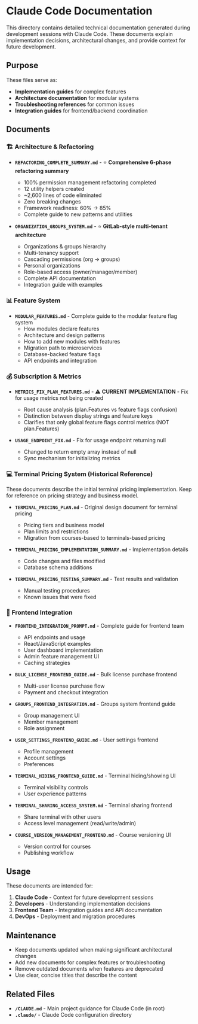 # Claude Code Documentation

This directory contains detailed technical documentation generated during development sessions with Claude Code. These documents explain implementation decisions, architectural changes, and provide context for future development.

## Purpose

These files serve as:
- **Implementation guides** for complex features
- **Architecture documentation** for modular systems
- **Troubleshooting references** for common issues
- **Integration guides** for frontend/backend coordination

## Documents

### 🏗️ Architecture & Refactoring

- **`REFACTORING_COMPLETE_SUMMARY.md`** - ⭐ **Comprehensive 6-phase refactoring summary**
  - 100% permission management refactoring completed
  - 12 utility helpers created
  - ~2,600 lines of code eliminated
  - Zero breaking changes
  - Framework readiness: 60% → 85%
  - Complete guide to new patterns and utilities

- **`ORGANIZATION_GROUPS_SYSTEM.md`** - ⭐ **GitLab-style multi-tenant architecture**
  - Organizations & groups hierarchy
  - Multi-tenancy support
  - Cascading permissions (org → groups)
  - Personal organizations
  - Role-based access (owner/manager/member)
  - Complete API documentation
  - Integration guide with examples

### 📊 Feature System

- **`MODULAR_FEATURES.md`** - Complete guide to the modular feature flag system
  - How modules declare features
  - Architecture and design patterns
  - How to add new modules with features
  - Migration path to microservices
  - Database-backed feature flags
  - API endpoints and integration

### 💰 Subscription & Metrics

- **`METRICS_FIX_PLAN_FEATURES.md`** - ⚠️ **CURRENT IMPLEMENTATION** - Fix for usage metrics not being created
  - Root cause analysis (plan.Features vs feature flags confusion)
  - Distinction between display strings and feature keys
  - Clarifies that only global feature flags control metrics (NOT plan.Features)

- **`USAGE_ENDPOINT_FIX.md`** - Fix for usage endpoint returning null
  - Changed to return empty array instead of null
  - Sync mechanism for initializing metrics

### 💻 Terminal Pricing System (Historical Reference)

These documents describe the initial terminal pricing implementation. Keep for reference on pricing strategy and business model.

- **`TERMINAL_PRICING_PLAN.md`** - Original design document for terminal pricing
  - Pricing tiers and business model
  - Plan limits and restrictions
  - Migration from courses-based to terminals-based pricing

- **`TERMINAL_PRICING_IMPLEMENTATION_SUMMARY.md`** - Implementation details
  - Code changes and files modified
  - Database schema additions

- **`TERMINAL_PRICING_TESTING_SUMMARY.md`** - Test results and validation
  - Manual testing procedures
  - Known issues that were fixed

### 🎨 Frontend Integration

- **`FRONTEND_INTEGRATION_PROMPT.md`** - Complete guide for frontend team
  - API endpoints and usage
  - React/JavaScript examples
  - User dashboard implementation
  - Admin feature management UI
  - Caching strategies

- **`BULK_LICENSE_FRONTEND_GUIDE.md`** - Bulk license purchase frontend
  - Multi-user license purchase flow
  - Payment and checkout integration

- **`GROUPS_FRONTEND_INTEGRATION.md`** - Groups system frontend guide
  - Group management UI
  - Member management
  - Role assignment

- **`USER_SETTINGS_FRONTEND_GUIDE.md`** - User settings frontend
  - Profile management
  - Account settings
  - Preferences

- **`TERMINAL_HIDING_FRONTEND_GUIDE.md`** - Terminal hiding/showing UI
  - Terminal visibility controls
  - User experience patterns

- **`TERMINAL_SHARING_ACCESS_SYSTEM.md`** - Terminal sharing frontend
  - Share terminal with other users
  - Access level management (read/write/admin)

- **`COURSE_VERSION_MANAGEMENT_FRONTEND.md`** - Course versioning UI
  - Version control for courses
  - Publishing workflow

## Usage

These documents are intended for:

1. **Claude Code** - Context for future development sessions
2. **Developers** - Understanding implementation decisions
3. **Frontend Team** - Integration guides and API documentation
4. **DevOps** - Deployment and migration procedures

## Maintenance

- Keep documents updated when making significant architectural changes
- Add new documents for complex features or troubleshooting
- Remove outdated documents when features are deprecated
- Use clear, concise titles that describe the content

## Related Files

- **`/CLAUDE.md`** - Main project guidance for Claude Code (in root)
- **`.claude/`** - Claude Code configuration directory
